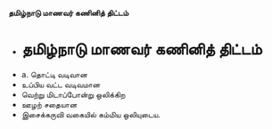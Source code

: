 **தமிழ்நாடு மாணவர் கணினித் திட்டம்**
- # தமிழ்நாடு மாணவர் கணினித் திட்டம்
- a. தொட்டி வடிவான
- உப்பிய வட்ட வடிவமான
- வெற்று மிடாப்போன்று ஒலிக்கிற
- ஊழற் சதையான
- இசைக்கருவி வகையில் கம்மிய ஒலியுடைய.

